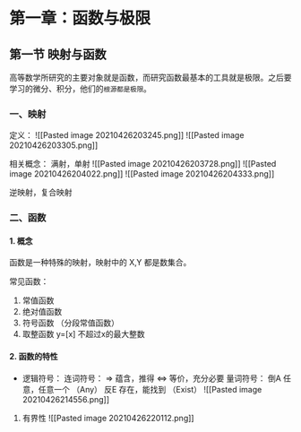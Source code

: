 # 第一章：函数与极限
## 第一节 映射与函数
高等数学所研究的主要对象就是函数，而研究函数最基本的工具就是极限。之后要学习的微分、积分，他们的`根源都是极限`。
### 一、映射
定义：
![[Pasted image 20210426203245.png]]
![[Pasted image 20210426203305.png]]

相关概念：
满射，单射
![[Pasted image 20210426203728.png]]
![[Pasted image 20210426204022.png]]
![[Pasted image 20210426204333.png]]

逆映射，复合映射

### 二、函数
#### 1. 概念
函数是一种特殊的映射，映射中的 X,Y 都是数集合。

常见函数：
1. 常值函数
2. 绝对值函数
3. 符号函数 （分段常值函数） 
4. 取整函数 y=[x] 不超过x的最大整数 

#### 2. 函数的特性
- 逻辑符号：
连词符号： 
=> 蕴含，推得
<=> 等价，充分必要
量词符号：
倒A 任意，任意一个 （Any）
反E 存在，能找到 （Exist）
![[Pasted image 20210426214556.png]]

1. 有界性
	![[Pasted image 20210426220112.png]]